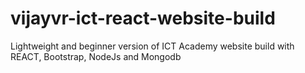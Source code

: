 # vijayvr-ict-react-website-build
Lightweight and beginner version of ICT Academy website build with REACT, Bootstrap, NodeJs and Mongodb
